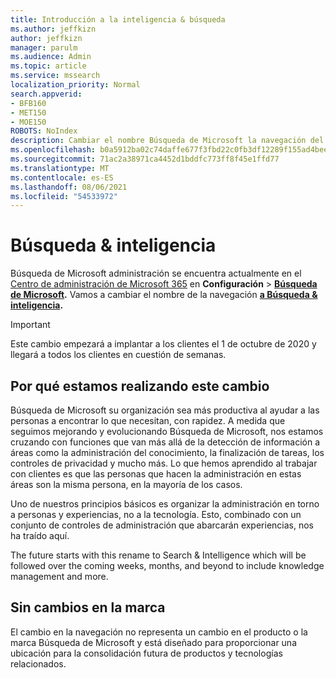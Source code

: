 ```yaml
---
title: Introducción a la inteligencia & búsqueda
ms.author: jeffkizn
author: jeffkizn
manager: parulm
ms.audience: Admin
ms.topic: article
ms.service: mssearch
localization_priority: Normal
search.appverid:
- BFB160
- MET150
- MOE150
ROBOTS: NoIndex
description: Cambiar el nombre Búsqueda de Microsoft la navegación del administrador a la inteligencia de & búsqueda
ms.openlocfilehash: b0a5912ba02c74daffe677f3fbd22c0fb3df12289f155ad4beef69484771fcf3
ms.sourcegitcommit: 71ac2a38971ca4452d1bddfc773ff8f45e1ffd77
ms.translationtype: MT
ms.contentlocale: es-ES
ms.lasthandoff: 08/06/2021
ms.locfileid: "54533972"
---
```

# <a name="search--intelligence"></a>Búsqueda & inteligencia

Búsqueda de Microsoft administración se encuentra actualmente en el [Centro de administración de Microsoft 365](https://admin.microsoft.com) en **Configuración**  >  **[Búsqueda de Microsoft](https://admin.microsoft.com/Adminportal/Home#/MicrosoftSearch).** Vamos a cambiar el nombre de la navegación **[a Búsqueda & inteligencia](https://admin.microsoft.com/Adminportal/Home#/MicrosoftSearch).**

> [!Important]
> Este cambio empezará a implantar a los clientes el 1 de octubre de 2020 y llegará a todos los clientes en cuestión de semanas.

## <a name="why-we-are-making-this-change"></a>Por qué estamos realizando este cambio

Búsqueda de Microsoft su organización sea más productiva al ayudar a las personas a encontrar lo que necesitan, con rapidez. A medida que seguimos mejorando y evolucionando Búsqueda de Microsoft, nos estamos cruzando con funciones que van más allá de la detección de información a áreas como la administración del conocimiento, la finalización de tareas, los controles de privacidad y mucho más.
Lo que hemos aprendido al trabajar con clientes es que las personas que hacen la administración en estas áreas son la misma persona, en la mayoría de los casos.

Uno de nuestros principios básicos es organizar la administración en torno a personas y experiencias, no a la tecnología. Esto, combinado con un conjunto de controles de administración que abarcarán experiencias, nos ha traído aquí.

The future starts with this rename to Search & Intelligence which will be followed over the coming weeks, months, and beyond to include knowledge management and more.

## <a name="no-change-in-the-brand"></a>Sin cambios en la marca

El cambio en la navegación no representa un cambio en el producto o la marca Búsqueda de Microsoft y está diseñado para proporcionar una ubicación para la consolidación futura de productos y tecnologías relacionados.
